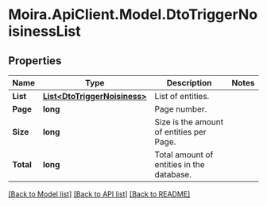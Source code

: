 # Moira.ApiClient.Model.DtoTriggerNoisinessList

## Properties

Name | Type | Description | Notes
------------ | ------------- | ------------- | -------------
**List** | [**List&lt;DtoTriggerNoisiness&gt;**](DtoTriggerNoisiness.md) | List of entities. | 
**Page** | **long** | Page number. | 
**Size** | **long** | Size is the amount of entities per Page. | 
**Total** | **long** | Total amount of entities in the database. | 

[[Back to Model list]](../../README.md#documentation-for-models) [[Back to API list]](../../README.md#documentation-for-api-endpoints) [[Back to README]](../../README.md)

